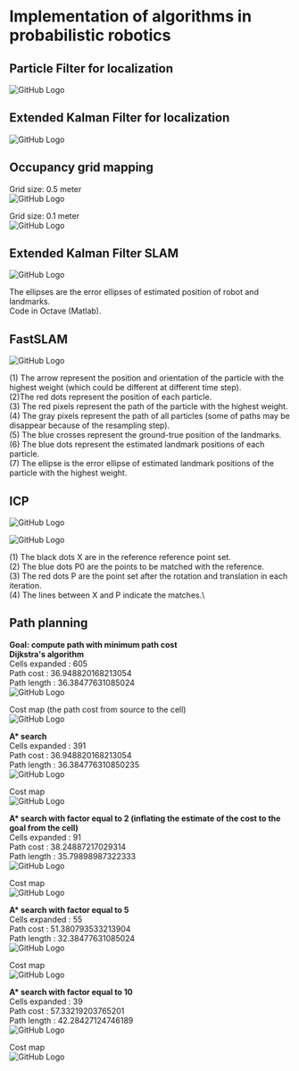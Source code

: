 # Implementation of algorithms in probabilistic robotics

## Particle Filter for localization

![GitHub Logo](Particle_filter/demo/particle_filter.gif)

## Extended Kalman Filter for localization

![GitHub Logo](Kalman_filter/demo/kalman_filter.gif)

## Occupancy grid mapping

Grid size: 0.5 meter\
![GitHub Logo](Grid_map/demo/gridmap-s5.gif)

Grid size: 0.1 meter\
![GitHub Logo](Grid_map/demo/gridmap-s1.gif)

## Extended Kalman Filter SLAM

![GitHub Logo](EKF_SLAM/demo/ekf_slam.gif)

The ellipses are the error ellipses of estimated position of robot and landmarks.\
Code in Octave (Matlab).

## FastSLAM

![GitHub Logo](FastSLAM/demo/fastslam.gif)

(1) The arrow represent the position and orientation of the particle with the highest weight (which could be different at different time step).\
(2)The red dots represent the position of each particle.\
(3) The red pixels represent the path of the particle with the highest weight.\
(4) The gray pixels represent the path of all particles (some of paths may be disappear because of the resampling step).\
(5) The blue crosses represent the ground-true position of the landmarks.\
(6) The blue dots represent the estimated landmark positions of each particle.\
(7) The ellipse is the error ellipse of estimated landmark positions of the particle with the highest weight.

## ICP

![GitHub Logo](ICP/demo/icp_a.gif)

![GitHub Logo](ICP/demo/icp_b.gif)

(1) The black dots X are in the reference reference point set.\
(2) The blue dots P0 are the points to be matched with the reference.\
(3) The red dots P are the point set after the rotation and translation in each iteration.\
(4) The lines between X and P indicate the matches.\

## Path planning

**Goal: compute path with minimum path cost**\
**Dijkstra's algorithm**\
Cells expanded : 605\
Path cost      : 36.948820168213054\
Path length    : 36.38477631085024\
![GitHub Logo](Path_planning/demo/dijkstra.gif)

Cost map (the path cost from source to the cell)\
![GitHub Logo](Path_planning/demo/dijkstra.png)

**A\* search**\
Cells expanded : 391\
Path cost      : 36.948820168213054\
Path length    : 36.384776310850235\
![GitHub Logo](Path_planning/demo/a1.gif)

Cost map\
![GitHub Logo](Path_planning/demo/a_1.png)

**A\* search with factor equal to 2 (inflating the estimate of the cost to the goal from the cell)**\
Cells expanded : 91\
Path cost      : 38.24887217029314\
Path length    : 35.79898987322333\
![GitHub Logo](Path_planning/demo/a2.gif)

Cost map\
![GitHub Logo](Path_planning/demo/a_2.png)

**A\* search with factor equal to 5**\
Cells expanded : 55\
Path cost      : 51.380793533213904\
Path length    : 32.38477631085024\
![GitHub Logo](Path_planning/demo/a5.gif)

Cost map\
![GitHub Logo](Path_planning/demo/a_5.png)

**A\* search with factor equal to 10**\
Cells expanded : 39\
Path cost      : 57.33219203765201\
Path length    : 42.28427124746189\
![GitHub Logo](Path_planning/demo/a10.gif)

Cost map\
![GitHub Logo](Path_planning/demo/a_10.png)
